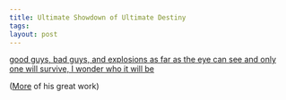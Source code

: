 ```yaml
---
title: Ultimate Showdown of Ultimate Destiny
tags: 
layout: post
---
```

<a href="http://www.ultimateshowdown.org/">good guys, bad guys, and explosions as far as the eye can see and only one will survive, I wonder who it will be</a>



(<a href="http://www.ebaumsworldsucks.com/">More</a> of his great work)
